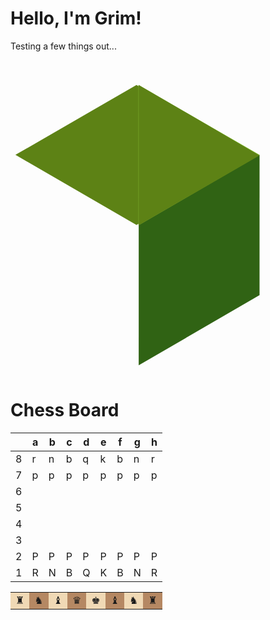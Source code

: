 # Hello, I'm Grim!

Testing a few things out... 

<svg viewBox="0 0 128 128">
<path fill="#5D8215" d="M2 38.5l49.2-28.4 49.1 28.4-49.1 28.5z"></path>
<path fill="#306314" d="M101.2 38.5v57l-49.1 28.5v-57z"></path>
<path fill="#8CC63E" d="M101.2 38.5l-49.2-28.4v57z"></path>
<path fill="#5D8215" d="M52.1 10.1v57l49.1-28.4z"></path>
</svg>

# Chess Board

|   | a | b | c | d | e | f | g | h |
|---|---|---|---|---|---|---|---|---|
| 8 | r | n | b | q | k | b | n | r |
| 7 | p | p | p | p | p | p | p | p |
| 6 |   |   |   |   |   |   |   |   |
| 5 |   |   |   |   |   |   |   |   |
| 4 |   |   |   |   |   |   |   |   |
| 3 |   |   |   |   |   |   |   |   |
| 2 | P | P | P | P | P | P | P | P |
| 1 | R | N | B | Q | K | B | N | R |

<table style="width: 100%; text-align: center;">
  <tr>
    <td style="background-color: #f0d9b5;">♜</td>
    <td style="background-color: #b58863;">♞</td>
    <td style="background-color: #f0d9b5;">♝</td>
    <td style="background-color: #b58863;">♛</td>
    <td style="background-color: #f0d9b5;">♚</td>
    <td style="background-color: #b58863;">♝</td>
    <td style="background-color: #f0d9b5;">♞</td>
    <td style="background-color: #b58863;">♜</td>
  </tr>
  <!-- Add more rows as needed -->
</table>
